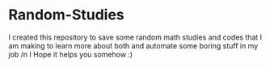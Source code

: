 # Random-Studies
I created this repository to save some random math studies and codes that I am making to learn more about both and automate some boring stuff in my job /n
I Hope it helps you somehow :)
